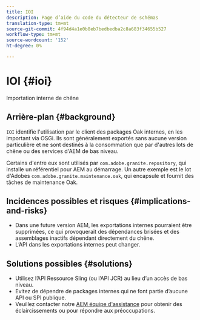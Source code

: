 ```yaml
---
title: IOI
description: Page d’aide du code du détecteur de schémas
translation-type: tm+mt
source-git-commit: 4f94d4a1e0b8eb7bedbedba2c8a683f34655b527
workflow-type: tm+mt
source-wordcount: '152'
ht-degree: 0%

---
```



# IOI {#ioi}

Importation interne de chêne

## Arrière-plan {#background}

`IOI` identifie l&#39;utilisation par le client des packages Oak internes, en les important via OSGi. Ils sont généralement exportés sans aucune version particulière et ne sont destinés à la consommation que par d&#39;autres lots de chêne ou des services d&#39;AEM de bas niveau.

Certains d&#39;entre eux sont utilisés par `com.adobe.granite.repository`, qui installe un référentiel pour AEM au démarrage. Un autre exemple est le lot d&#39;Adobes `com.adobe.granite.maintenance.oak`, qui encapsule et fournit des tâches de maintenance Oak.

## Incidences possibles et risques {#implications-and-risks}

* Dans une future version AEM, les exportations internes pourraient être supprimées, ce qui provoquerait des dépendances brisées et des assemblages inactifs dépendant directement du chêne.
* L’API dans les exportations internes peut changer.

## Solutions possibles {#solutions}

* Utilisez l’API Ressource Sling (ou l’API JCR) au lieu d’un accès de bas niveau.
* Evitez de dépendre de packages internes qui ne font partie d’aucune API ou SPI publique.
* Veuillez contacter notre [AEM équipe d&#39;assistance](https://helpx.adobe.com/enterprise/using/support-for-experience-cloud.html) pour obtenir des éclaircissements ou pour répondre aux préoccupations.